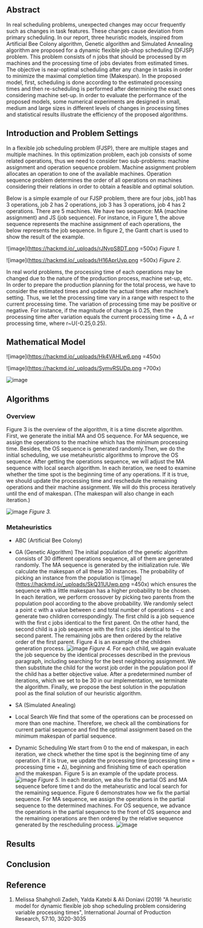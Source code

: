 
## Abstract

In real scheduling problems, unexpected changes may occur frequently such as changes in task features. These changes cause deviation from primary scheduling. 
In our report,  three heuristic models, inspired from Artificial Bee Colony algorithm, Genetic algorithm and Simulated Annealing algorithm are proposed for a dynamic flexible job-shop scheduling (DFJSP) problem. This problem consists of n jobs that should be processed by m machines and the processing time of jobs deviates from estimated times. The objective is near-optimal scheduling after any change in tasks in order to minimize the maximal completion time (Makespan). In the proposed model, first, scheduling is done according to the estimated processing times and then re-scheduling is performed after determining the exact ones considering machine set-up. In order to evaluate the performance of the proposed models, some numerical experiments are designed in small, medium and large sizes in different levels of changes in processing times and statistical results illustrate the efficiency of the proposed algorithms.	

## Introduction and Problem Settings

In a flexible job scheduling problem (FJSP), there are multiple stages and multiple machines. In this optimization problem, each job consists of some related operations, thus we need to consider two sub-problems: machine assignment and operation sequence problem. Machine assignment problem allocates an operation to one of the available machines. Operation sequence problem determines the order of all operations on machines considering their relations in order to obtain a feasible and optimal solution.

Below is a simple example of our FJSP problem, there are four jobs, job1 has 3 operations, job 2 has 2 operations, job 3 has 3 operations, job 4 has 2 operations. There are 5 machines. We have two sequence: MA (machine assignment) and JS (job sequence). For instance, in Figure 1, the above sequence represents the machine assignment of each operations, the below represents the job sequence. In figure 2, the Gantt chart is used to show the result of the example.

![image](https://hackmd.io/_uploads/rJNvpS8DT.png =500x)
*Figure 1.*

![image](https://hackmd.io/_uploads/H16AprUvp.png =500x)
*Figure 2.*


In real world problems, the processing time of each operations may be changed due to the nature of the production process, machine set-up, etc. In order to prepare the production planning for the total process, we have to consider the estimated times and update the actual times after machine’s setting. Thus, we let the processing time vary in a range with respect to the current processing time. The variation of processing time may be positive or negative. For instance, if the magnitude of change is 0.25, then the processing time after variation equals the current processing time + Δ,  Δ =r processing time, where r~U(-0.25,0.25).

## Mathematical Model

![image](https://hackmd.io/_uploads/Hk4VAHLw6.png =450x)

![image](https://hackmd.io/_uploads/SymvRSUDp.png =700x)

![image](https://hackmd.io/_uploads/SyatRS8vT.png)


## Algorithms

### Overview

Figure 3 is the overview of the algorithm, it is a time discrete algorithm. First, we generate the initial MA and OS sequence. For MA sequence, we assign the operations to the machine which has the minimum processing time. Besides, the OS sequence is generated randomly.Then, we do the initial scheduling, we use metaheuristic algorithms to improve the OS sequence. After getting the operations sequence, we will adjust the MA sequence with local search algorithm. In each iteration, we need to examine whether the time spot is the beginning time of any operations. If it is true, we should update the processing time and reschedule the remaining operations and their machine assignment. We will do this process iteratively until the end of makespan. (The makespan will also change in each iteration.)


![image](https://hackmd.io/_uploads/ByqxJ8ID6.png)
*Figure 3.*


### Metaheuristics

 - ABC (Artificial Bee Colony)


 - GA (Genetic Algorithm)
The initial population of the genetic algorithm consists of 30 different operations sequence, all of them are generated randomly. The MA sequence is generated by the initialization rule. We calculate the makespan of all these 30 instances. The probability of picking an instance from the population is
![image](https://hackmd.io/_uploads/SkQ31UUwp.png =450x)
which ensures the sequence with a little makespan has a higher probability to be chosen.
In each iteration, we perform crossover by picking two parents from the population pool according to the above probability. We randomly select a point c with a value between c and total number of operations − c and generate two children correspondingly. The first child is a job sequence with the first c jobs identical to the first parent. On the other hand, the second child is a job sequence with the first c jobs identical to the second parent. The remaining jobs are then ordered by the relative order of the first parent. Figure 4 is an example of the children generation process.
![image](https://hackmd.io/_uploads/HkgygIUDT.png)
*Figure 4.*
For each child, we again evaluate the job sequence by the identical processes described in the previous paragraph, including searching for the best neighboring assignment. We then substitute the child for the worst job order in the population pool if the child has a better objective value.
After a predetermined number of iterations, which we set to be 30 in our implementation, we terminate the algorithm. Finally, we propose the best solution in the population pool as the final solution of our heuristic algorithm.


 - SA (Simulated Anealing)


 - Local Search
We find that some of the operations can be processed on more than one machine. Therefore, we check all the combinations for current partial sequence and find the optimal assignment based on the minimum makespan of partial sequence.

 - Dynamic Scheduling
We start from 0 to the end of makespan, in each iteration, we check whether the time spot is the beginning time of any operation. If it is true, we update the processing time (processing time = processing time + Δ), beginning and finishing time of each operation and the makespan. Figure 5 is an example of the update process.
![image](https://hackmd.io/_uploads/BkDsgUIw6.png)
*Figure 5.*
In each iteration, we also fix the partial OS and MA sequence before time t and do the metaheuristic and local search for the remaining sequence. Figure 6 demonstrates how we fix the partial sequence. For MA sequence, we assign the operations in the partial sequence to the determined machines. For OS sequence, we advance the operations in the partial sequence to the front of OS sequence and the remaining operations are then ordered by the relative sequence generated by the rescheduling process.
![image](https://hackmd.io/_uploads/BkBTg8LPT.png)


## Results

## Conclusion

## Reference
1. Melissa Shahgholi Zadeh, Yalda Katebi & Ali Doniavi (2019) "A heuristic model for dynamic flexible job shop scheduling problem considering variable processing times", International Journal of Production Research, 57:10, 3020-3035